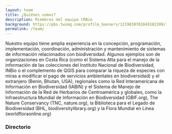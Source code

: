 ```yaml
---
layout: team
title: ¿Quiénes somos?
description: Miembros del equipo CRBio
background: https://pbs.twimg.com/profile_banners/1219830701849182209/1579667305/1500x500
permalink: /team/
---
```


Nuestro equipo tiene amplia experiencia en la concepción, programación, implementación, coordinación, administración y mantenimiento de sistemas de información relacionados con biodiversidad.  Algunos ejemplos son de organizaciones en Costa Rica (como el Sistema Atta para el manejo de la información de las colecciones del Instituto Nacional de Biodiversidad, INBio o el complemento de QGIS para comparar la riqueza de especies con miras a modificar el pago de servicios ambientales en biodiversidad) y el extranjero (Benin, Bhutan, USA), regionales como la Red Interamericana de Información en Biodiversidad (IABIN) y el Sistema de Manejo de Información de la Red de Herbarios de Centroamérica y globales, como la Infraestructura Mundial de Información en Biodiversidad (GBIF.org), The Nature Conservancy (TNC, nature.org), la Biblioteca para el Legado de Biodiversidad (BHL, biodiversitylibrary.org) y la Flora Mundial en Línea (worldfloraonline.org)  
  
### Directorio


